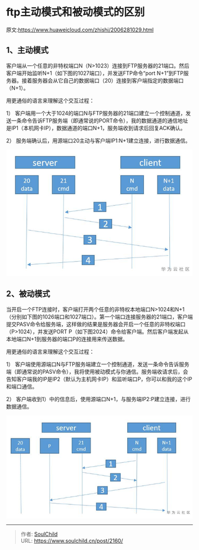 # ftp主动模式和被动模式的区别

<!--more-->
原文:https://www.huaweicloud.com/zhishi/2006281029.html
## 1、主动模式

客户端从一个任意的非特权端口N（N>1023）连接到FTP服务器的21端口。然后客户端开始监听N+1（如下图的1027端口），并发送FTP命令“port N+1”到FTP服务器。接着服务器会从它自己的数据端口（20）连接到客户端指定的数据端口（N+1）。

用更通俗的语言来理解这个交互过程：

1）  客户端用一个大于1024的端口N与FTP服务器的21端口建立一个控制通道，发送一条命令告诉FTP服务端（即通常说的PORT命令），我的数据通道的通信地址是IP1（本机网卡IP），数据通道的端口N+1，服务端收到请求后回复ACK确认。

2）  服务端确认后，用源端口20主动与客户端IP1:N+1建立连接，进行数据通信。

![71329-og9czewmrpo.png](images/4125802250.png)

## 2、被动模式

当开启一个FTP连接时，客户端打开两个任意的非特权本地端口N>1024和N+1（分别如下图的1026端口和1027端口）。第一个端口连接服务器的21端口，客户端提交PASV命令给服务端，这样做的结果是服务器会开启一个任意的非特权端口（P>1024），并发送PORT P（如下图2024）命令给客户端。然后客户端发起从本地端口N+1到服务器的端口P的连接用来传送数据。

用更通俗的语言来理解这个交互过程：

1）  客户端使用源端口N与FTP服务端建立一个控制通道，发送一条命令告诉服务端（即通常说的PASV命令），我将使用被动模式与你通信。服务端收请求后，会告知客户端我的IP是IP2（默认为主机网卡IP）和监听端口P，你可以和我的这个IP和端口通信。

2）  客户端收到1）中的信息后，使用源端口N+1，与服务端IP2:P建立连接，进行数据通信。

![27657-e4fu5a5zgeh.png](images/2717120005.png)


---

> 作者: [SoulChild](https://www.soulchild.cn)  
> URL: https://www.soulchild.cn/post/2160/  

